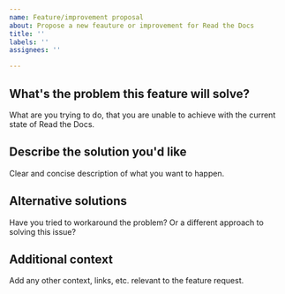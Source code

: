 ```yaml
---
name: Feature/improvement proposal
about: Propose a new feauture or improvement for Read the Docs
title: ''
labels: ''
assignees: ''

---
```


## What's the problem this feature will solve?

What are you trying to do, that you are unable to achieve with the current state of Read the Docs.

## Describe the solution you'd like

Clear and concise description of what you want to happen.

## Alternative solutions

Have you tried to workaround the problem? Or a different approach to solving this issue?

## Additional context

Add any other context, links, etc. relevant to the feature request.

